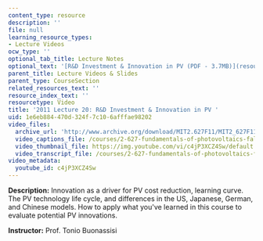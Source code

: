 ```yaml
---
content_type: resource
description: ''
file: null
learning_resource_types:
- Lecture Videos
ocw_type: ''
optional_tab_title: Lecture Notes
optional_text: '[R&D Investment & Innovation in PV (PDF - 3.7MB)](resources/mit2_627f13_lec20)'
parent_title: Lecture Videos & Slides
parent_type: CourseSection
related_resources_text: ''
resource_index_text: ''
resourcetype: Video
title: '2011 Lecture 20: R&D Investment & Innovation in PV '
uid: 1e6eb884-470d-324f-7c10-6afffae98202
video_files:
  archive_url: 'http://www.archive.org/download/MIT2.627F11/MIT2_627F11_lec20_300k.mp4 '
  video_captions_file: /courses/2-627-fundamentals-of-photovoltaics-fall-2013/f789d6abf20259fdb53c8f4155550c6f_c4jP3XCZ4Sw.vtt
  video_thumbnail_file: https://img.youtube.com/vi/c4jP3XCZ4Sw/default.jpg
  video_transcript_file: /courses/2-627-fundamentals-of-photovoltaics-fall-2013/0f5ea45ec393367736f371a0cc5ed4a3_c4jP3XCZ4Sw.pdf
video_metadata:
  youtube_id: c4jP3XCZ4Sw
---
```


**Description:** Innovation as a driver for PV cost reduction, learning curve. The PV technology life cycle, and differences in the US, Japanese, German, and Chinese models. How to apply what you've learned in this course to evaluate potential PV innovations.

**Instructor:** Prof. Tonio Buonassisi
